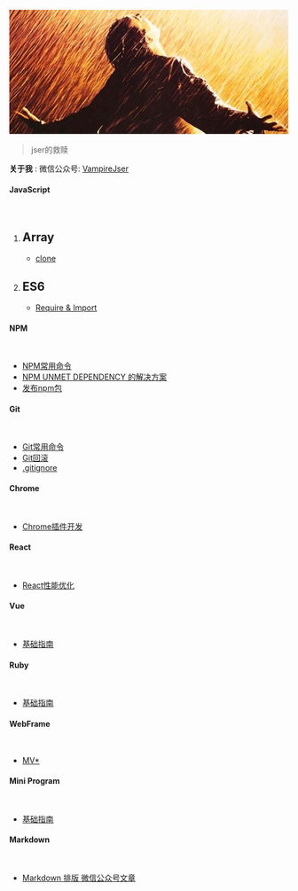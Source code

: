 ![saved](img/saved.png)

> jser的救赎

**关于我** : 微信公众号: <a href="https://mp.weixin.qq.com/mp/profile_ext?action=home&__biz=MzA4OTQ3NDc4NQ==&scene=124#wechat_redirect" target="_blank">VampireJser</a>

#### JavaScript

<br />

1. Array
	---

	- [clone](https://github.com/yulongge/Vampire/blob/master/blog/array_clone.md)


2. ES6
	---

	- [Require & Import](https://github.com/yulongge/Vampire/blob/master/blog/req_imp.md)

#### NPM

<br />

- [NPM常用命令](https://github.com/yulongge/Vampire/blob/master/blog/npm_command.md)
- [NPM UNMET DEPENDENCY 的解决方案](https://github.com/yulongge/Vampire/blob/master/blog/npm_catch.md)
- [发布npm包](https://github.com/yulongge/Vampire/blob/master/blog/npm_create.md)

#### Git

<br />

- [Git常用命令](https://github.com/yulongge/Vampire/blob/master/blog/git_doc.md)
- [Git回滚](https://github.com/yulongge/Vampire/blob/master/blog/git_return.md)
- [.gitignore](https://github.com/yulongge/Vampire/blob/master/blog/gitignore.md)

#### Chrome

<br />

- [Chrome插件开发](https://github.com/yulongge/Vampire/blob/master/blog/chrome_extends.md)

#### React

<br />

- [React性能优化](https://github.com/yulongge/Vampire/blob/master/blog/react_optimize.md)

#### Vue

<br />

- [基础指南](https://github.com/yulongge/Vampire/blob/master/blog/vue.md)

#### Ruby

<br />

- [基础指南](https://github.com/yulongge/Vampire/blob/master/blog/ruby.md)

#### WebFrame

<br />

- [MV*](https://github.com/yulongge/Vampire/blob/master/blog/mv_x.md)

#### Mini Program

<br />

- [基础指南](https://github.com/yulongge/Vampire/blob/master/blog/min_programe.md)

#### Markdown

<br />

- [Markdown 排版 微信公众号文章](https://github.com/yulongge/Vampire/blob/master/blog/markdown_to_wechatArticle.md)

